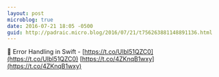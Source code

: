 ```yaml
---
layout: post
microblog: true
date: 2016-07-21 18:05 -0500
guid: http://padraic.micro.blog/2016/07/21/t756263881148891136.html
---
```

🔗 Error Handling in Swift - [https://t.co/UlbI51QZC0](https://t.co/UlbI51QZC0) [https://t.co/4ZKnqB1wxy](https://t.co/4ZKnqB1wxy)
